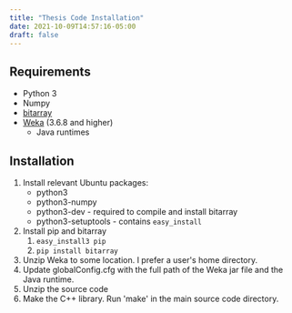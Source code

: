 ```yaml
---
title: "Thesis Code Installation"
date: 2021-10-09T14:57:16-05:00
draft: false
---
```


## Requirements

* Python 3
* Numpy
* [bitarray](http://pypi.python.org/pypi/bitarray/)
* [Weka](http://www.cs.waikato.ac.nz/ml/weka/) (3.6.8 and higher)
    * Java runtimes

## Installation

1. Install relevant Ubuntu packages:
    * python3
    * python3-numpy
    * python3-dev - required to compile and install bitarray
    * python3-setuptools - contains `easy_install`
1. Install pip and bitarray
    1. `easy_install3 pip`
    1. `pip install bitarray`
1.  Unzip Weka to some location.  I prefer a user's home directory.
1.  Update globalConfig.cfg with the full path of the Weka jar file and the Java runtime.
1.  Unzip the source code
1. Make the C++ library.  Run 'make' in the main source code directory.

